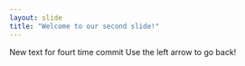 ```yaml
---
layout: slide
title: "Welcome to our second slide!"
---
```

New text for  fourt time commit
Use the left arrow to go back!
